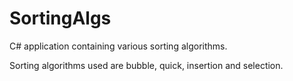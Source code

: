 # SortingAlgs
C# application containing various sorting algorithms.

Sorting algorithms used are bubble, quick, insertion and selection.
